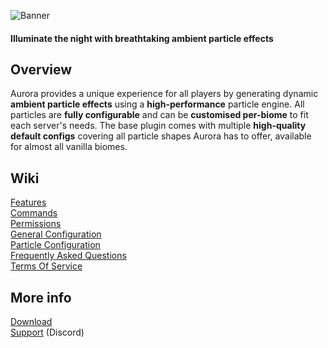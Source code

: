 ![Banner](https://imgur.com/yqujPbM.png)
#### Illuminate the night with breathtaking ambient particle effects

## Overview
Aurora provides a unique experience for all players by generating dynamic **ambient particle effects** using a **high-performance** particle engine. All particles are **fully configurable** and can be **customised per-biome** to fit each server's needs. The base plugin comes with multiple **high-quality default configs** covering all particle shapes Aurora has to offer, available for almost all vanilla biomes.

## Wiki
[Features](https://gitlab.com/Zenya4/aurora/-/wikis/Features)<br>
[Commands](https://gitlab.com/Zenya4/aurora/-/wikis/Commands)<br>
[Permissions](https://gitlab.com/Zenya4/aurora/-/wikis/Permissions)<br>
[General Configuration](https://gitlab.com/Zenya4/aurora/-/wikis/General-Configuration)<br>
[Particle Configuration](https://gitlab.com/Zenya4/aurora/-/wikis/Particle-Configuration)<br>
[Frequently Asked Questions](https://gitlab.com/Zenya4/aurora/-/wikis/Frequently-Asked-Questions)<br>
[Terms Of Service](https://gitlab.com/Zenya4/aurora/-/wikis/Terms-Of-Service)

## More info
[Download](https://www.spigotmc.org/resources/%E2%98%84%EF%B8%8Faurora%E2%98%84%EF%B8%8F-ambient-particle-display-customisable-per-biome.89399/)<br>
[Support](https://discord.gg/KGuaxpM) (Discord)